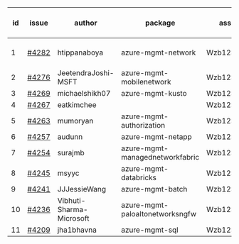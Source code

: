 | id | issue | author | package | assignee | bot advice | created date of issue | target release date | date from target |
| ------ | ------ | ------ | ------ | ------ | ------ | ------ | ------ | :-----: |
| 1 | [#4282](https://github.com/Azure/sdk-release-request/issues/4282) | htippanaboya | azure-mgmt-network | Wzb123456789 | new issue. MultiAPI | 06-26 | 07-28 |  |
| 2 | [#4276](https://github.com/Azure/sdk-release-request/issues/4276) | JeetendraJoshi-MSFT | azure-mgmt-mobilenetwork | Wzb123456789 |  | 06-26 | 07-28 |  |
| 3 | [#4269](https://github.com/Azure/sdk-release-request/issues/4269) | michaelshikh07 | azure-mgmt-kusto | Wzb123456789 |  | 06-25 | 07-28 |  |
| 4 | [#4267](https://github.com/Azure/sdk-release-request/issues/4267) | eatkimchee |  | Wzb123456789 |  | 06-23 | 07-28 |  |
| 5 | [#4263](https://github.com/Azure/sdk-release-request/issues/4263) | mumoryan | azure-mgmt-authorization | Wzb123456789 |  | 06-21 | 07-28 |  |
| 6 | [#4257](https://github.com/Azure/sdk-release-request/issues/4257) | audunn | azure-mgmt-netapp | Wzb123456789 |  | 06-21 | 07-28 |  |
| 7 | [#4254](https://github.com/Azure/sdk-release-request/issues/4254) | surajmb | azure-mgmt-managednetworkfabric | Wzb123456789 | FirstBeta | 06-16 | 07-28 |  |
| 8 | [#4245](https://github.com/Azure/sdk-release-request/issues/4245) | msyyc | azure-mgmt-databricks | Wzb123456789 | HoldOn | 06-14 | 07-28 |  |
| 9 | [#4241](https://github.com/Azure/sdk-release-request/issues/4241) | JJJessieWang | azure-mgmt-batch | Wzb123456789 |  | 06-13 | 07-28 |  |
| 10 | [#4236](https://github.com/Azure/sdk-release-request/issues/4236) | Vibhuti-Sharma-Microsoft | azure-mgmt-paloaltonetworksngfw | Wzb123456789 | FirstGA | 06-09 | 07-14 |  |
| 11 | [#4209](https://github.com/Azure/sdk-release-request/issues/4209) | jha1bhavna | azure-mgmt-sql | Wzb123456789 |  | 05-29 | 06-23 |  |
